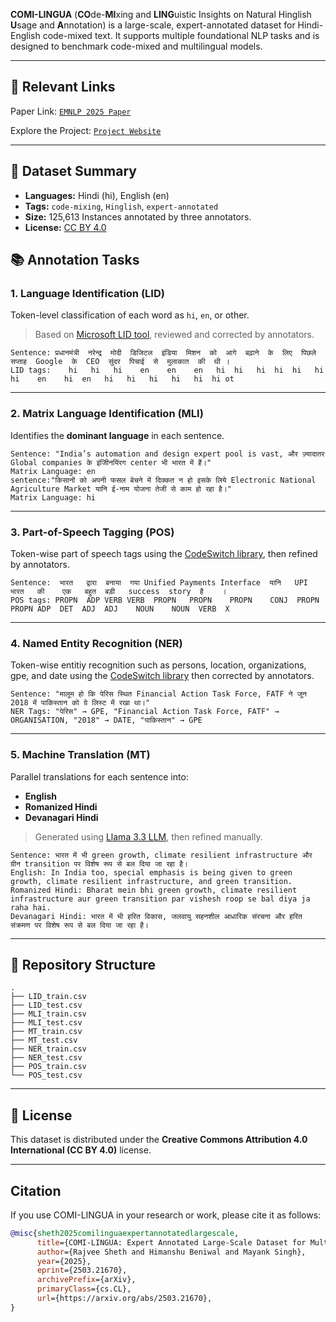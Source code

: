 **COMI-LINGUA** (**CO**de-**MI**xing and **LING**uistic Insights on Natural Hinglish **U**sage and **A**nnotation) is a large-scale, expert-annotated dataset for Hindi-English code-mixed text. It supports multiple foundational NLP tasks and is designed to benchmark code-mixed and multilingual models.


---

## :link: Relevant Links 

Paper Link: [`EMNLP 2025 Paper`](https://arxiv.org/abs/2503.21670)

Explore the Project: [`Project Website`](https://lingo.iitgn.ac.in/codemixing/)

---

## 📝 Dataset Summary

- **Languages:** Hindi (hi), English (en)
- **Tags:** `code-mixing`, `Hinglish`, `expert-annotated`
- **Size:** 125,613 Instances annotated by three annotators.
- **License:** [CC BY 4.0](https://creativecommons.org/licenses/by/4.0/)


## 📚 Annotation Tasks

### 1. Language Identification (LID)

Token-level classification of each word as `hi`, `en`, or other.

> Based on [Microsoft LID tool](https://github.com/microsoft/LID-tool), reviewed and corrected by annotators.

```text
Sentence: प्रधानमंत्री  नरेन्द्र  मोदी  डिजिटल  इंडिया  मिशन  को  आगे  बढ़ाने  के  लिए  पिछले  सप्ताह  Google  के  CEO  सुंदर  पिचाई  से  मुलाकात  की  थी ।
LID tags:    hi   hi   hi    en    en    en   hi  hi   hi  hi  hi   hi    hi    en    hi  en   hi   hi   hi   hi   hi  hi ot
```

---

### 2. Matrix Language Identification (MLI)

Identifies the **dominant language** in each sentence.

```text
Sentence: "India’s automation and design expert pool is vast, और ज़्यादातर Global companies के इंजीिनयिंरग center भी भारत में हैं।"
Matrix Language: en
sentence:"किसानों को अपनी फसल बेचने में दिक्कत न हो इसके लिये Electronic National Agriculture Market यानि ई-नाम योजना तेजी से काम हो रहा है।"
Matrix Language: hi
```

---

### 3. Part-of-Speech Tagging (POS)

Token-wise part of speech tags using the [CodeSwitch library](https://github.com/sagorbrur/codeswitch), then refined by annotators.

```text
Sentence:  भारत   द्वारा  बनाया  गया Unified Payments Interface  यानि   UPI    भारत   की    एक   बहुत  बड़ी   success  story  है    ।
POS tags: PROPN  ADP VERB VERB  PROPN   PROPN    PROPN    CONJ  PROPN  PROPN ADP  DET  ADJ  ADJ    NOUN    NOUN  VERB  X
```

---

### 4. Named Entity Recognition (NER)

Token-wise entitiy recognition such as persons, location, organizations, gpe, and date using the [CodeSwitch library](https://github.com/sagorbrur/codeswitch) then corrected by annotators.

```text
Sentence: "मालूम हो कि पेरिस स्थित Financial Action Task Force, FATF ने जून 2018 में पाकिस्तान को ग्रे लिस्ट में रखा था।"
NER Tags: "पेरिस" → GPE, "Financial Action Task Force, FATF" → ORGANISATION, "2018" → DATE, "पाकिस्तान" → GPE
```

---

### 5. Machine Translation (MT)

Parallel translations for each sentence into:
- **English**
- **Romanized Hindi**
- **Devanagari Hindi**

> Generated using [Llama 3.3 LLM](https://huggingface.co/meta-llama/Llama-3.3-70B-Instruct), then refined manually.

```text
Sentence: भारत में भी green growth, climate resilient infrastructure और ग्रीन transition पर विशेष रूप से बल दिया जा रहा है।
English: In India too, special emphasis is being given to green growth, climate resilient infrastructure, and green transition.
Romanized Hindi: Bharat mein bhi green growth, climate resilient infrastructure aur green transition par vishesh roop se bal diya ja raha hai.
Devanagari Hindi: भारत में भी हरित विकास, जलवायु सहनशील आधारिक संरचना और हरित संक्रमण पर विशेष रूप से बल दिया जा रहा है।
```

---

## 📂 Repository Structure

```
.
├── LID_train.csv
├── LID_test.csv
├── MLI_train.csv
├── MLI_test.csv
├── MT_train.csv
├── MT_test.csv
├── NER_train.csv
├── NER_test.csv
├── POS_train.csv
└── POS_test.csv
```

---

## 📄 License

This dataset is distributed under the **Creative Commons Attribution 4.0 International (CC BY 4.0)** license.

---
## Citation

If you use COMI-LINGUA in your research or work, please cite it as follows:

```bibtex
@misc{sheth2025comilinguaexpertannotatedlargescale,
      title={COMI-LINGUA: Expert Annotated Large-Scale Dataset for Multitask NLP in Hindi-English Code-Mixing}, 
      author={Rajvee Sheth and Himanshu Beniwal and Mayank Singh},
      year={2025},
      eprint={2503.21670},
      archivePrefix={arXiv},
      primaryClass={cs.CL},
      url={https://arxiv.org/abs/2503.21670}, 
}
```
